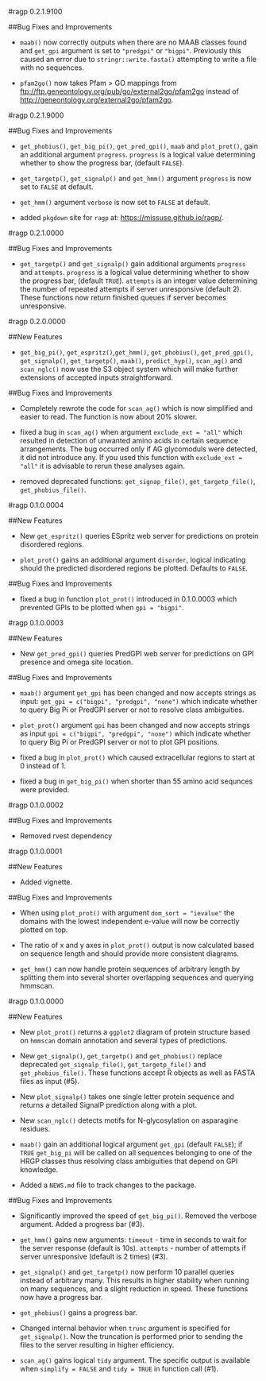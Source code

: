 #ragp 0.2.1.9100

##Bug Fixes and Improvements

* `maab()` now correctly outputs when there are no MAAB classes found and `get_gpi` argument is set to `"predgpi"` or `"bigpi"`. Previously this caused an error due to `stringr::write.fasta()` attempting to write a file with no sequences.

* `pfam2go()` now takes Pfam > GO mappings from ftp://ftp.geneontology.org/pub/go/external2go/pfam2go instead of http://geneontology.org/external2go/pfam2go.


#ragp 0.2.1.9000

##Bug Fixes and Improvements

* `get_phobius()`, `get_big_pi()`, `get_pred_gpi()`, `maab` and `plot_prot()`, gain an additional argument `progress`. 
`progress` is a logical value determining whether to show the progress bar, (default `FALSE`).

* `get_targetp()`, `get_signalp()` and `get_hmm()` argument `progress` is now set to `FALSE` at default.

* `get_hmm()` argument `verbose` is now set to `FALSE` at default.

* added `pkgdown` site for `ragp` at: https://missuse.github.io/ragp/.

#ragp 0.2.1.0000

##Bug Fixes and Improvements

* `get_targetp()` and `get_signalp()` gain additional arguments `progress` and `attempts`. 
`progress` is a logical value determining whether to show the progress bar, (default `TRUE`). 
`attempts` is an integer value determining the number of repeated attempts if server unresponsive (default 2).
These functions now return finished queues if server becomes unresponsive.  
  
  
#ragp 0.2.0.0000

##New Features

* `get_big_pi()`, `get_espritz()`,`get_hmm()`, `get_phobius()`, `get_pred_gpi()`, `get_signalp()`,
`get_targetp()`, `maab()`, `predict_hyp()`, `scan_ag()` and `scan_nglc()` now use the S3 object
system which will make further extensions of accepted inputs straightforward.

##Bug Fixes and Improvements

* Completely rewrote the code for `scan_ag()` which is now simplified and easier to read.
The function is now about 20% slower.

* fixed a bug in `scan_ag()` when argument `exclude_ext = "all"` which resulted
in detection of unwanted amino acids in certain sequence arrangements.
The bug occurred only if AG glycomoduls were detected, it did
not introduce any. If you used this function with `exclude_ext = "all"`
it is advisable to rerun these analyses again. 

* removed deprecated functions: `get_signap_file()`, `get_targetp_file()`,
`get_phobius_file()`.


#ragp 0.1.0.0004

##New Features

* New `get_espritz()` queries ESpritz web server for predictions on protein
disordered regions.
  
* `plot_prot()` gains an additional argument `disorder`, logical indicating
should the predicted disordered regions be plotted. Defaults to `FALSE`.
  
##Bug Fixes and Improvements

* fixed a bug in function `plot_prot()` introduced in 0.1.0.0003 which prevented 
  GPIs to be plotted when `gpi = "bigpi"`.


#ragp 0.1.0.0003

##New Features

* New `get_pred_gpi()` queries PredGPI web server for predictions on GPI presence
and omega site location.
  
##Bug Fixes and Improvements
  
* `maab()` argument `get_gpi` has been changed and now accepts strings
  as input: `get_gpi = c("bigpi", "predgpi", "none")` which indicate whether
  to query Big Pi or PredGPI server or not to resolve class ambiguities.
   
* `plot_prot()` argument `gpi` has been changed and now accepts strings
  as input `gpi = c("bigpi", "predgpi", "none")` which indicate whether
  to query Big Pi or PredGPI server or not to plot GPI positions.
  
* fixed a bug in `plot_prot()` which caused extracellular regions to start at 0
  instead of 1.

* fixed a bug in `get_big_pi()` when shorter than 55 amino acid sequnces 
  were provided.

  
#ragp 0.1.0.0002

##Bug Fixes and Improvements

* Removed rvest dependency


#ragp 0.1.0.0001

##New Features

* Added vignette. 

##Bug Fixes and Improvements

* When using `plot_prot()` with argument `dom_sort = "ievalue"` the domains with the
  lowest independent e-value will now be correctly plotted on top.
  
* The ratio of x and y axes in `plot_prot()` output is now calculated based on sequence
  length and should provide more consistent diagrams.
  
* `get_hmm()` can now handle protein sequences of arbitrary length by splitting them
  into several shorter overlapping sequences and querying hmmscan. 
 
 
#ragp 0.1.0.0000

##New Features

* New `plot_prot()` returns a `ggplot2` diagram of protein structure based on `hmmscan`
domain annotation and several types of predictions.

* New `get_signalp()`, `get_targetp()` and `get_phobius()` replace
deprecated  `get_signalp_file()`, `get_targetp_file()` and `get_phobius_file()`.
These functions accept R objects as well as FASTA files as input (#5).

* New `plot_signalp()` takes one single letter protein sequence and returns a detailed
SignalP prediction along with a plot.

* New `scan_nglc()` detects motifs for N-glycosylation on asparagine residues.
  
* `maab()` gain an additional logical argument `get_gpi` (default `FALSE`);
if `TRUE` `get_big_pi` will be called on all sequences belonging to one of the
HRGP classes thus resolving class ambiguities that depend on GPI knowledge.
  
* Added a `NEWS.md` file to track changes to the package.

##Bug Fixes and Improvements

* Significantly improved the speed of `get_big_pi()`. Removed the verbose argument.
  Added a progress bar (#3).

* `get_hmm()` gains new arguments: `timeout` - time in seconds to wait for
  the server response (default is 10s). `attempts` - number of attempts if
  server unresponsive (default is 2 times) (#3).

* `get_signalp()` and `get_targetp()` now perform 10 parallel queries instead
  of arbitrary many. This results in higher stability when running on many
  sequences, and a slight reduction in speed. These functions now have a 
  progress bar.
  
* `get_phobius()` gains a progress bar.

* Changed internal behavior when `trunc` argument is specified for `get_signalp()`.
  Now the truncation is performed prior to sending the files to the server
  resulting in higher efficiency.

* `scan_ag()` gains logical `tidy` argument. The specific output is available when
`simplify = FALSE` and `tidy = TRUE` in function call (#1).